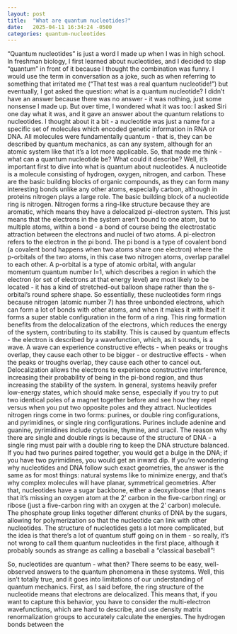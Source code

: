```yaml
---
layout: post
title:  "What are quantum nucleotides?"
date:   2025-04-11 16:34:24 -0500
categories: quantum-nucleotides
---
```


“Quantum nucleotides” is just a word I made up when I was in high school. In freshman biology, I first learned about nucleotides, and I decided to slap “quantum” in front of it because I thought the combination was funny. I would use the term in conversation as a joke, such as when referring to something that irritated me (“That test was a real quantum nucleotide!”) but eventually, I got asked the question: what is a quantum nucleotide?
 I didn’t have an answer because there was no answer - it was nothing, just some nonsense I made up. But over time, I wondered what it was too: I asked Siri one day what it was, and it gave an answer about the quantum relations to nucleotides. I thought about it a bit - a nucleotide was just a name for a specific set of molecules which encoded genetic information in RNA or DNA. All molecules were fundamentally quantum - that is, they can be described by quantum mechanics, as can any system, although for an atomic system like that it’s a lot more applicable. So, that made me think - what can a quantum nucleotide be? What could it describe? Well, it’s important first to dive into what is quantum about nucleotides.
A nucleotide is a molecule consisting of hydrogen, oxygen, nitrogen, and carbon. These are the basic building blocks of organic compounds, as they can form many interesting bonds unlike any other atoms, especially carbon, although in proteins nitrogen plays a large role. The basic building block of a nucleotide ring is nitrogen. Nitrogen forms a ring-like structure because they are aromatic, which means they have a delocalized pi-electron system. This just means that the electrons in the system aren’t bound to one atom, but to multiple atoms, within a bond - a bond of course being the electrostatic attraction between the electrons and nuclei of two atoms. A pi-electron refers to the electron in the pi bond. The pi bond is a type of covalent bond (a covalent bond happens when two atoms share one electron) where the p-orbitals of the two atoms, in this case two nitrogen atoms, overlap parallel to each other. A p-orbital is a type of atomic orbital, with angular momentum quantum number l=1, which describes a region in which the electron (or set of electrons at that energy level) are most likely to be located - it has a kind of stretched-out balloon shape rather than the s-orbital’s round sphere shape.
So essentially, these nucleotides form rings because nitrogen (atomic number 7) has three unbonded electrons, which can form a lot of bonds with other atoms, and when it makes it with itself it forms a super stable configuration in the form of a ring. This ring formation benefits from the delocalization of the electrons, which reduces the energy of the system, contributing to its stability. This is caused by quantum effects - the electron is described by a wavefunction, which, as it sounds, is a wave. A wave can experience constructive effects - when peaks or troughs overlap, they cause each other to be bigger - or destructive effects - when the peaks or troughs overlap, they cause each other to cancel out. Delocalization allows the electrons to experience constructive interference, increasing their probability of being in the pi-bond region, and thus increasing the stability of the system. In general, systems heavily prefer low-energy states, which should make sense, especially if you try to put two identical poles of a magnet together before and see how they repel versus when you put two opposite poles and they attract.
Nucleotides nitrogen rings come in two forms: purines, or double ring configurations, and pyrimidines, or single ring configurations. Purines include adenine and guanine, pyrimidines include cytosine, thymine, and uracil. The reason why there are single and double rings is because of the structure of DNA - a single ring must pair with a double ring to keep the DNA structure balanced. If you had two purines paired together, you would get a bulge in the DNA; if you have two pyrimidines, you would get an inward dip. If you’re wondering why nucleotides and DNA follow such exact geometries, the answer is the same as for most things: natural systems like to minimize energy, and that’s why complex molecules will have planar, symmetrical geometries. After that, nucleotides have a sugar backbone, either a deoxyribose (that means that it’s missing an oxygen atom at the 2’ carbon in the five-carbon ring) or ribose (just a five-carbon ring with an oxygen at the 2’ carbon) molecule. The phosphate group links together different chunks of DNA by the sugars, allowing for polymerization so that the nucleotide can link with other nucleotides. The structure of nucleotides gets a lot more complicated, but the idea is that there’s a lot of quantum stuff going on in them - so really, it’s not wrong to call them quantum nucleotides in the first place, although it probably sounds as strange as calling a baseball a “classical baseball”!

So, nucleotides are quantum - what then? There seems to be easy, well-observed answers to the quantum phenomena in these systems. Well, this isn’t totally true, and it goes into limitations of our understanding of quantum mechanics. First, as I said before, the ring structure of the nucleotide means that electrons are delocalized. This means that, if you want to capture this behavior, you have to consider the multi-electron wavefunctions, which are hard to describe, and use density matrix renormalization groups to accurately calculate the energies. The hydrogen bonds between the 

